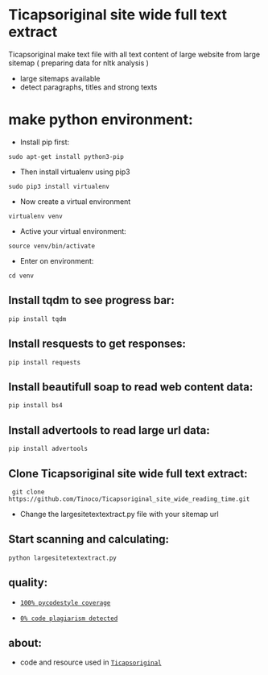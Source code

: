 # Ticapsoriginal site wide full text extract
Ticapsoriginal make text file with all text content of large website from large sitemap ( preparing data for nltk analysis ) 

* large sitemaps available
* detect paragraphs, titles and strong texts 

# make python environment:
* Install pip first:
<pre><code>sudo apt-get install python3-pip
</code></pre>
* Then install virtualenv using pip3
<pre><code>sudo pip3 install virtualenv 
</code></pre>
* Now create a virtual environment
<pre><code>virtualenv venv
</code></pre>
* Active your virtual environment:
<pre><code>source venv/bin/activate
</code></pre>
* Enter on environment:
<pre><code>cd venv
</code></pre>

## Install tqdm to see progress bar: 
<pre><code>pip install tqdm
</code></pre>

## Install resquests to get responses: 
<pre><code>pip install requests
</code></pre>

## Install beautifull soap to read web content data: 
<pre><code>pip install bs4
</code></pre>

## Install advertools to read large url data: 
<pre><code>pip install advertools
</code></pre>

## Clone Ticapsoriginal site wide full text extract:
<pre><code> git clone https://github.com/Tinoco/Ticapsoriginal_site_wide_reading_time.git
</code></pre>

* Change the largesitetextextract.py file with your sitemap url 

## Start scanning and calculating:
<pre><code>python largesitetextextract.py
</code></pre>

## quality:
* [`100% pycodestyle coverage`](https://pypi.org/project/pycodestyle/)

* [`0% code plagiarism detected`](https://github.com/blingenf/copydetect)

## about:
* code and resource used in [`Ticapsoriginal`](https://ticapsoriginal.com)
